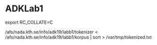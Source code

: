 # ADKLab1

export RC_COLLATE=C

/afs/nada.kth.se/info/adk19/labb1/tokenizer < /afs/nada.kth.se/info/adk19/labb1/korpus | sort > /var/tmp/tokenized.txt
